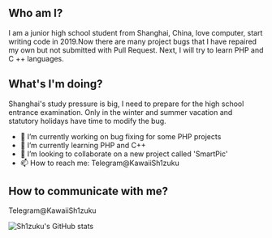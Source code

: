 ## Who am I?
I am a junior high school student from Shanghai, China, love computer, start writing code in 2019.Now there are many project bugs that I have repaired my own but not submitted with Pull Request. Next, I will try to learn PHP and C ++ languages.

## What's I'm doing?
Shanghai's study pressure is big, I need to prepare for the high school entrance examination. Only in the winter and summer vacation and statutory holidays have time to modify the bug.

- 🔭 I’m currently working on bug fixing for some PHP projects
- 🌱 I’m currently learning PHP and C++
- 👯 I’m looking to collaborate on a new project called 'SmartPic'
- 📫 How to reach me: Telegram@KawaiiSh1zuku

## How to communicate with me?
Telegram@KawaiiSh1zuku

![Sh1zuku's GitHub stats](https://github-readme-stats.vercel.app/api?username=KawaiiSh1zuku)
